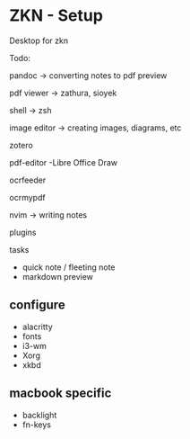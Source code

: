 # ZKN - Setup

Desktop for zkn

Todo:

pandoc -> converting notes to pdf preview

pdf viewer -> zathura, sioyek

shell -> zsh

image editor -> creating images, diagrams, etc

zotero

pdf-editor -Libre Office Draw

ocrfeeder

ocrmypdf

nvim -> writing notes

plugins


tasks

- quick note / fleeting note
- markdown preview

## configure

- alacritty
- fonts
- i3-wm
- Xorg
- xkbd
## macbook specific

- backlight
- fn-keys

